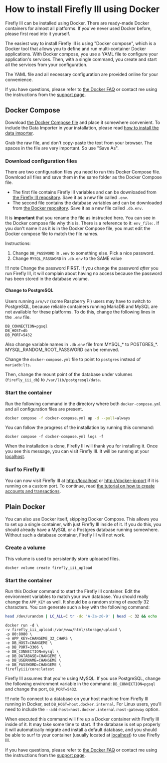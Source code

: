 # How to install Firefly III using Docker

Firefly III can be installed using Docker. There are ready-made Docker containers for almost all platforms. If you've never used Docker before, please first read into it yourself.

The easiest way to install Firefly III is using "Docker compose", which is a Docker tool that allows you to define and run multi-container Docker applications. With Docker compose, you use a YAML file to configure your application's services. Then, with a single command, you create and start all the services from your configuration.

The YAML file and all necessary configuration are provided online for your convenience.

If you have questions, please refer to [the Docker FAQ](../../../references/faq/docker.md) or contact me using the instructions from the [support page](../../../explanation/support.md).

## Docker Compose

Download [the Docker Compose file](https://raw.githubusercontent.com/firefly-iii/docker/main/docker-compose.yml) and place it somewhere convenient. To include the Data Importer in your installation, please read [how to install the data importer](../../data-importer/installation/docker.md).

Grab the raw file, and don't copy-paste the text from your browser. The spaces in the file are very important. So use "Save As".

### Download configuration files

There are two configuration files you need to run this Docker Compose file. Download all files and save them in the same folder as the Docker Compose file.

- The first file contains Firefly III variables and can be downloaded from [the Firefly III repository](https://raw.githubusercontent.com/firefly-iii/firefly-iii/main/.env.example). Save it as a new file called `.env`.
- The second file contains the database variables and can be downloaded from [the Docker repository](https://raw.githubusercontent.com/firefly-iii/docker/main/database.env). Save it as a new file called `.db.env`.

It is **important** that you rename the file as instructed here. You can see in the Docker compose file why this is. There is a reference to it: `env_file:`. If you don't name it as it is in the Docker Compose file, you must edit the Docker compose file to match the file names.

Instructions:

1. Change `DB_PASSWORD` in `.env` to something else. Pick a nice password.
2. Change `MYSQL_PASSWORD` in `.db.env` to the SAME value

!!! note
    Change the password FIRST. If you change the password *after* you run Firefly III, it will complain about having no access because the password has been stored in  the database volume.

#### Change to PostgreSQL

Users running `arm/v7` (some Raspberry Pi) users may have to switch to PostgreSQL, because reliable containers running MariaDB and MySQL are not available for these platforms. To do this, change the following lines in the `.env` file.

```text
DB_CONNECTION=pgsql
DB_HOST=db
DB_PORT=5432
```
Also change variable names in `.db.env` file from MYSQL\_\* to POSTGRES\_\*. MYSQL_RANDOM_ROOT_PASSWORD can be removed.

Change the `docker-compose.yml` file to point to `postgres` instead of `mariadb:lts`.

Then, change the mount point of the database under volumes (`firefly_iii_db`) to `/var/lib/postgresql/data`.

### Start the container

Run the following command in the directory where both `docker-compose.yml` and all configuration files are present.

```bash
docker compose -f docker-compose.yml up -d --pull=always
```

You can follow the progress of the installation by running this command:

```text
docker compose -f docker-compose.yml logs -f
```

When the installation is done, Firefly III will thank you for installing it. Once you see this message, you can visit Firefly III. It will be running at your [localhost](http://localhost).

### Surf to Firefly III

You can now visit Firefly III at [http://localhost](http://localhost) or [http://docker-ip:port](http://docker-ip:port) if it is running on a custom port. To continue, read [the tutorial on how to create accounts and transactions](../../../tutorials/finances/first-steps.md).

## Plain Docker

You can also use Docker itself, skipping Docker Compose. This allows you to set up a single container, with just Firefly III inside of it. If you do this, you should already have a MySQL or a Postgres database running somewhere. Without such a database container, Firefly III will not work.

### Create a volume

This volume is used to persistently store uploaded files.

```text
docker volume create firefly_iii_upload
```

### Start the container

Run this Docker command to start the Firefly III container. Edit the environment variables to match your own database. You should really change the `APP_KEY` as well. It should be a random string of _exactly_ 32 characters. You can generate such a key with the following command: 

```bash
head /dev/urandom | LC_ALL=C tr -dc 'A-Za-z0-9' | head -c 32 && echo
```

```text
docker run -d \
-v firefly_iii_upload:/var/www/html/storage/upload \
-p 80:8080 \
-e APP_KEY=CHANGEME_32_CHARS \
-e DB_HOST=CHANGEME \
-e DB_PORT=3306 \
-e DB_CONNECTION=mysql \
-e DB_DATABASE=CHANGEME \
-e DB_USERNAME=CHANGEME \
-e DB_PASSWORD=CHANGEME \
fireflyiii/core:latest
```

Firefly III assumes that you're using MySQL. If you use PostgreSQL, change the following environment variable in the command: `DB_CONNECTION=pgsql` and change the port, `DB_PORT=5432`.

!!! note
    To connect to a database on your host machine from Firefly III running in Docker, set `DB_HOST=host.docker.internal`. For Linux users, you'll need to include the `--add-host=host.docker.internal:host-gateway` option.

When executed this command will fire up a Docker container with Firefly III inside of it. It may take some time to start. If the database is set up properly it will automatically migrate and install a default database, and you should be able to surf to your container (usually located at [localhost](http://localhost)) to use Firefly III.

If you have questions, please refer to [the Docker FAQ](../../../references/faq/docker.md) or contact me using the instructions from the [support page](../../../explanation/support.md).
